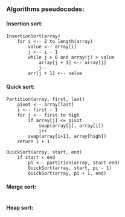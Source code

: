 ### Algorithms pseudocodes:  

#### Insertion sort:  
```
InsertionSort(array)  
    for i <-- 2 to length(array)  
    	value <-- array[i]  
      	j <-- i - 1  
      	while j > 0 and array(j) > value  
        	array[j + 1] <-- array[j]  
		   	j--  
      	arr[j + 1] <-- value
```  
#### Quick sort:  
```
Partition(array, first, last)
	pivot <-- array[last]
	i <-- first - 1
	for j <-- first to high
		if array[j] <= pivot  
			swap(array[j], array[i])
			i++
		swap(array[i+1], array[high])
	return i + 1

QuickSort(array, start, end)
	if start < end
		pi <-- partition(array, start end)
		QuickSort(array, start, pi - 1)
		QuickSort(array, pi + 1, end)
```

#### Merge sort:  
```
```

#### Heap sort:  
```
```

